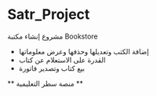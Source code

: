 # Satr_Project

مشروع إنشاء مكتبة Bookstore
- إضافة الكتب وتعديلها وحذفها وعرض معلوماتها
- القدرة على الاستعلام عن كتاب
- بيع كتاب وتصدير فاتورة

** منصة سطر التعليمية **
